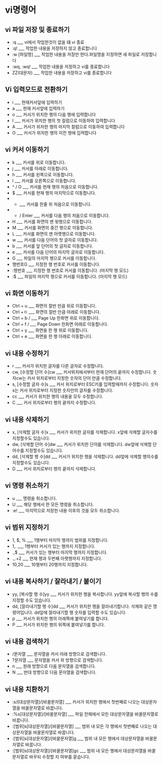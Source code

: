 # vi명령어

## vi 파일 저장 및 종료하기

- :q          ___ vi에서 작업한것이 없을 떄 vi 종료
- :q!         ___ 작업한 내용을 저장하지 않고 종료합니다
- :w [파일명]  ___   작업한 내용을 저장만 한다.파일명을 지정하면 새 파일로 저장합니다
- :wq, :wq!   ___ 작업한 내용을 저정하고 vi를 종료합니다
- ZZ(대문자)    ___ 작업한 내용을 저장하고 vi를 종료합니다

## Vi 입력모드로 전환하기

- i  ___ 현재커서앞에 입력하기
- a  ___ 현재 커서앞에 입력하기
- o    ___ 커서가 위치한 행의 다음 행에 입력합니다
- I   ___ 커서가 위치한 행의 첫 컬럼으로 이동하여 입력합니다
- A  ___ 커서가 위차한 행의 마지막 칼럼으로 이동하여 입력합니다
- O  ___ 커서가 위치한 행의 이전 행에 입력합니다

## vi 커서 이동하기

- k ___	커서를 위로 이동합니다.
- j	 ___ 커서를 아래로 이동합니다.
- h	 ___ 커서를 왼쪽으로 이동합니다.
- l	 ___ 커서를 오른쪽으로 이동합니다.
- ^ / O	 ___ 커서를 현재 행의 처음으로 이동합니다.
- $	___ 커서를 현재 행의 마지막으로 이동합니다.
- -	 ___ 커서를 한줄 위 처음으로 이동합니다.
- + / Enter	 ___ 커서를 다음 행의 처음으로 이동합니다.
- H	___ 커서를 화면의 맨 윗행으로 이동합니다.
- M	___ 커서를 화면의 중간 행으로 이동합니다.
- L	___ 커서를 화면의 맨 아랫행으로 이동합니다.
- w	___ 커서를 다음 단어의 첫 글자로 이동합니다.
- b	___ 커서를 앞 단어의 첫 글자로 이동합니다.
- e	___ 커서를 다음 단어의 마지막 글자로 이동합니다.
- G	___ 파일의 마지막 행으로 커서를 이동합니다.
- 행번호G	___ 지정한 행 번호로 커서를 이동합니다.
- :행번호	___ 지정한 행 번호로 커서를 이동합니다. (마지막 행 모드)
- :$	___ 파일의 마지막 행으로 커서를 이동합니다. (마지막 행 모드)

## vi 화면 이동하기

- Ctrl + u	___ 화면의 절반 만큼 위로 이동합니다.
- Ctrl +ㅇ	___ 화면의 절반 만큼 아래로 이동합니다.
- Ctrl + b /  ___ Page Up	한화면 위로 이동합니다.
- Ctrl + f /  ___ Page Down	한화면 아래로 이동합니다.
- Ctrl + y 	___ 화면을 한 행 위로 이동합니다.
- Ctrl + e	___ 화면을 한 행 아래로 이동합니다.

## vi 내용 수정하기

- r	___ 커서가 위치한 글자를 다른 글자로 수정합니다.
- cw, [수정할 단어 수]cw	___ 커서위치에서부터 현재 단어의 끝까지 수정합니다. 숫자cw는 커서 위치로부터 지정한 숫자의 단어 만큼 수정합니다.
- s, [수정할 글자 수]s	___ 커서 위치로부터 ESC키를 입력할때까지 수정합니다. 숫자s는 커서 위치로부터 지정한 숫자만의 글자를 수정합니다.
- cc	___ 커서가 위치한 행의 내용을 모두 수정합니다.
- C	___ 커서 위치로부터 행의 끝까지 수정합니다.

## vi 내용 삭제하기

- x, [삭제할 글자 수]x	___ 커서가 위치한 글자를 삭제합니다. x앞에 삭제할 글자수를 지정할수도 있습니다.
- dw, [삭제할 단어 수]dw	___ 커서가 위치한 단어를 삭제합니다. dw앞에 삭제할 단어수를 지정할수도 있습니다.
- dd, [삭제할 행 수]dd	___ 커서가 위치한 행을 삭제합니다. dd앞에 삭제할 행의수를 지정할수도 있습니다.
- D	___ 커서 위치로부터 행의 끝까지 삭제합니다.

## vi 명령 취소하기

- u	___ 명령을 취소합니다.
- U	___ 해당 행에서 한 모든 명령을 취소합니다.
- :e!	___ 마지막으로 저장한 내용 이후의 것을 모두 취소합니다.

## vi 범위 지정하기

- 1, $, %	___ 1행부터 마지막 행까지 범위를 지정합니다.
- 1,.	___ 1행부터 커서가 있는 행까지 지정합니다.
- .,$	___ 커서가 있는 행부터 마지막 행까지 지정합니다.
- .,.+2	___ 현재 행과 두번째 아랫행까지 지정합니다.
- 10,20	___ 10행부터 20행까지 지정합니다.

## vi 내용 복사하기 / 잘라내기 / 붙이기

- yy, [복사할 행 수]yy	___ 커서가 위치한 행을 복사합니다. yy앞에 복사할 행의 수를 지정할 수도 있습니다.
- dd, [잘라내기할 행 수]dd	___ 커서가 위치한 행을 잘라내기합니다. 삭제와 같은 명령어입니다. dd앞에 잘라내기할 행 숫자를 입력할 수도 있습니다.
- p	___ 커서가 위치한 행의 아래쪽에 붙여넣기를 합니다.
- P	___ 커서가 위치한 행의 위쪽에 붙여넣기를 합니다.

## vi 내용 검색하기

- /문자열	___ 문자열을 커서 아래 방향으로 검색합니다.
- ?문자열	___ 문자열을 커서 위 방향으로 검색합니다.
- n	___ 원래 방향으로 다음 문자열을 검색합니다.
- N	___ 반대 방향으로 다음 문자열을 검색합니다.
## vi 내용 치환하기

- :s/[대상문자열]/[바꿀문자열]	___ 커서가 위치한 행에서 첫번째로 나오는 대상문자열을 바꿀문자열로 바꿉니다.
- :%s[대상문자열]/[바꿀문자열]	___ 파일 전체에서 모든 대상문자열을 바꿀문자열로 바꿉니다.
- :[범위]s[대상문자열]/[바꿀문자열]	___ 범위 내 모든 각 행에서 첫번쨰로 나오는 대상문자열을 바꿀문자열로 바꿉니다.
- :[범위]s[대상문자열]/[바꿀문자열]g	___ 범위 내 모든 행에서 대상문자열을 바꿀문자열로 바꿉니다.
- :[범위]s[대상문자열]/[바꿀문자열]gc	___ 범위 내 모든 행에서 대상문자열을 바꿀문자열로 바꾸되 수정할 지 여부를 묻습니다.
